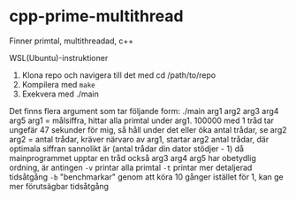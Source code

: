 # cpp-prime-multithread
Finner primtal, multithreadad, c++

WSL(Ubuntu)-instruktioner

1. Klona repo och navigera till det med cd /path/to/repo
2. Kompilera med ```make```
3. Exekvera med ./main

Det finns flera argument som tar följande form:
./main arg1 arg2 arg3 arg4 arg5
arg1 = målsiffra, hittar alla primtal under arg1. 100000 med 1 tråd tar ungefär 47 sekunder för mig, så håll under det eller öka antal trådar, se arg2
arg2 = antal trådar, kräver närvaro av arg1, startar arg2 antal trådar, där optimala siffran sannolikt är (antal trådar din dator stödjer - 1) då mainprogrammet upptar en tråd också
arg3 arg4 arg5 har obetydlig ordning, är antingen
```-v``` printar alla primtal
```-t``` printar mer detaljerad tidsåtgång
```-b``` "benchmarkar" genom att köra 10 gånger istället för 1, kan ge mer förutsägbar tidsåtgång
